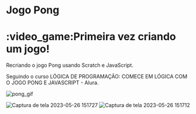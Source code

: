 # Jogo Pong


<h1> :video_game:Primeira vez criando um jogo!</h1>

Recriando o jogo Pong usando Scratch e  JavaScript.

Seguindo o curso LÓGICA DE PROGRAMAÇÃO: COMECE EM LÓGICA COM O JOGO PONG E JAVASCRIPT - Alura.


![pong_gif](https://github.com/Raquel-Moura/Jogo_Pong/assets/111471780/a0ce14a7-93f7-4093-8742-55d1083d663b.gif)




![Captura de tela 2023-05-26 151727](https://github.com/Raquel-Moura/Jogo_Pong/assets/111471780/9533326a-0303-4990-899a-22d2749dddb4)
![Captura de tela 2023-05-26 151712](https://github.com/Raquel-Moura/Jogo_Pong/assets/111471780/3a6196e8-bf44-4878-a83b-6688ece008a9)
